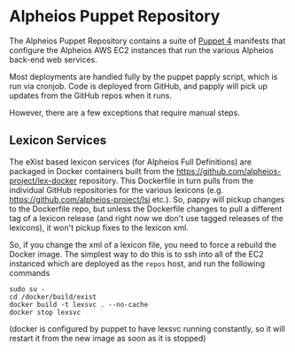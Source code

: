 # Alpheios Puppet Repository

The Alpheios Puppet Repository contains a suite of [Puppet 4](https://puppet.com/) manifests that configure the Alpheios AWS EC2 instances that run the various Alpheios back-end web services.

Most deployments are handled fully by the puppet papply script, which is run via cronjob.  Code is deployed from GitHub, and papply will pick up updates from the GitHub repos when it runs.

However, there are a few exceptions that require manual steps.

## Lexicon Services

The eXist based lexicon services (for Alpheios Full Definitions) are packaged in Docker containers built from the https://github.com/alpheios-project/lex-docker repository. This Dockerfile in turn pulls from the individual GitHub repositories for the various lexicons (e.g. https://github.com/alpheios-project/lsj etc.).  So, pappy will pickup changes to the Dockerfile repo, but unless the Dockerfile changes to pull a different tag of a lexicon release (and right now we don't use tagged releases of the lexicons), it won't pickup fixes to the lexicon xml.

So, if you change the xml of a lexicon file, you need to force a rebuild the Docker image.  The simplest way to do this is to ssh into all of the EC2 instanced which are deployed as the `repos` host, and run the following commands

```
sudo su - 
cd /docker/build/exist
docker build -t lexsvc . --no-cache
docker stop lexsvc
```

(docker is configured by puppet to have lexsvc running constantly, so it will restart it from the new image as soon as it is stopped)
